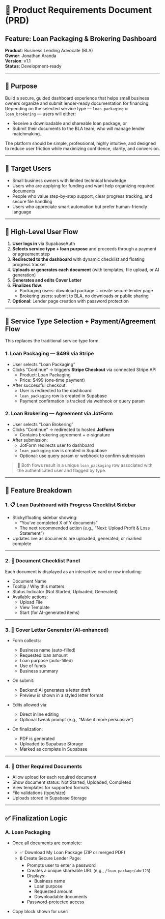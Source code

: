 # 📄 Product Requirements Document (PRD)
## Feature: Loan Packaging & Brokering Dashboard  
**Product**: Business Lending Advocate (BLA)  
**Owner**: Jonathan Aranda  
**Version**: v1.1  
**Status**: Development-ready  

---

## 🎯 Purpose

Build a secure, guided dashboard experience that helps small business owners organize and submit lender-ready documentation for financing. Depending on the selected service type — `loan_packaging` or `loan_brokering` — users will either:

- Receive a downloadable and shareable loan package, or  
- Submit their documents to the BLA team, who will manage lender matchmaking.

The platform should be simple, professional, highly intuitive, and designed to reduce user friction while maximizing confidence, clarity, and conversion.

---

## 👤 Target Users

- Small business owners with limited technical knowledge
- Users who are applying for funding and want help organizing required documents
- People who value step-by-step support, clear progress tracking, and secure file handling
- Users who appreciate smart automation but prefer human-friendly language

---

## 🧭 High-Level User Flow

1. **User logs in** via SupabaseAuth  
2. **Selects service type + loan purpose** and proceeds through a payment or agreement step  
3. **Redirected to the dashboard** with dynamic checklist and floating progress tracker  
4. **Uploads or generates each document** (with templates, file upload, or AI generation)  
5. **Generates and edits Cover Letter**  
6. **Finalizes flow**:  
   - Packaging users: download package + create secure lender page  
   - Brokering users: submit to BLA, no downloads or public sharing  
7. **Optional**: Lender page creation with password protection  

---

## 🧾 Service Type Selection + Payment/Agreement Flow

This replaces the traditional service type form.

### 1. Loan Packaging — $499 via Stripe
- User selects “Loan Packaging”
- Clicks “Continue” → triggers **Stripe Checkout** via connected Stripe API
  - Product: Loan Packaging
  - Price: $499 (one-time payment)
- After successful checkout:
  - User is redirected to the dashboard
  - `loan_packaging` row is created in Supabase
  - Payment confirmation is tracked via webhook or query param

### 2. Loan Brokering — Agreement via JotForm
- User selects “Loan Brokering”
- Clicks “Continue” → redirected to hosted **JotForm**
  - Contains brokering agreement + e-signature
- After submission:
  - JotForm redirects user to dashboard
  - `loan_packaging` row is created in Supabase
  - Optional: use query param or webhook to confirm submission

> 🧠 Both flows result in a unique `loan_packaging` row associated with the authenticated user and flagged by type.

---

## 🧱 Feature Breakdown

### 1. 📋 Loan Dashboard with Progress Checklist Sidebar

- Sticky/floating sidebar showing:
  - “You’ve completed X of Y documents”
  - The next recommended action (e.g., “Next: Upload Profit & Loss Statement”)
- Updates live as documents are uploaded, generated, or marked complete

---

### 2. 📁 Document Checklist Panel

Each document is displayed as an interactive card or row including:

- Document Name  
- Tooltip / Why this matters  
- Status Indicator (Not Started, Uploaded, Generated)  
- Available actions:
  - Upload File  
  - View Template  
  - Start (for AI-generated items)

---

### 3. 📝 Cover Letter Generator (AI-enhanced)

- Form collects:
  - Business name (auto-filled)
  - Requested loan amount
  - Loan purpose (auto-filled)
  - Use of funds
  - Business summary

- On submit:
  - Backend AI generates a letter draft
  - Preview is shown in a styled letter format

- Edits allowed via:
  - Direct inline editing
  - Optional tweak prompt (e.g., “Make it more persuasive”)

- On finalization:
  - PDF is generated
  - Uploaded to Supabase Storage
  - Marked as complete in Supabase

---

### 4. 📂 Other Required Documents

- Allow upload for each required document  
- Show document status: Not Started, Uploaded, Completed  
- View templates for supported formats  
- File validations (type/size)  
- Uploads stored in Supabase Storage  

---

## ✅ Finalization Logic

### A. Loan Packaging

- Once all documents are complete:
  - ✅ Download My Loan Package (ZIP or merged PDF)
  - 🔒 Create Secure Lender Page:
    - Prompts user to enter a password
    - Creates a unique shareable URL (e.g., `/loan-package/abc123`)
    - Displays:
      - Business name
      - Loan purpose
      - Requested amount
      - Downloadable documents
    - Password-protected access

- Copy block shown for user:

